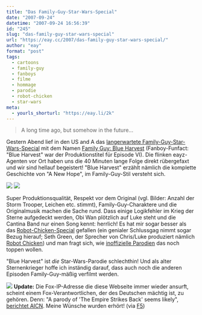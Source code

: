 ```yaml
---
title: "Das Family-Guy-Star-Wars-Special"
date: "2007-09-24"
datetime: "2007-09-24 16:56:39"
id: "245"
slug: "das-family-guy-star-wars-special"
url: "https://eay.cc/2007/das-family-guy-star-wars-special/"
author: "eay"
format: "post"
tags:
  - cartoons
  - family-guy
  - fanboys
  - filme
  - hommage
  - parodie
  - robot-chicken
  - star-wars
meta:
  - yourls_shorturl: "https://eay.li/2k"
---
```


> A long time ago, but somehow in the future...

Gestern Abend lief in den US and A das [langerwartete Family-Guy-Star-Wars-Special](//eay.cc/2007/peter-griffin-ist-han-solo/) mit dem Namen [Family Guy: Blue Harvest](//eay.cc/2007/family-guy-blue-harvest/) (Fanboy-Funfact: "Blue Harvest" war der Produktionstitel für Episode VI). Die flinken eayz-Agenten vor Ort haben uns die 40 Minuten lange Folge direkt rübergefaxt und wir sind hellauf begeistert! "Blue Harvest" erzählt nämlich die komplette Geschichte von "A New Hope", im Family-Guy-Stil versteht sich.

![](/uploads/2007/vader_original.jpg) ![](/uploads/2007/vader_familyguy.jpg)

Super Produktionsqualität, Respekt vor dem Original (vgl. Bilder: Anzahl der Storm Trooper, Leichen etc. stimmt), Family-Guy-Charaktere und die Originalmusik machen die Sache rund. Dass einige Logikfehler im Krieg der Sterne aufgedeckt werden, Obi Wan plötzlich auf Luke steht und die Cantina Band nur einen Song kennt: herrlich! Es hat mir sogar besser als das [Robot-Chicken-Special](//eay.cc/2007/the-force-is-strong-with-this-chicken/) gefallen (ein genialer Schlussgag nimmt sogar Bezug hierauf; Seth Green, der Sprecher von Chris/Luke produziert nämlich [Robot Chicken](http://eay.cc/artikel/robotchicken/)) und man fragt sich, wie [inoffizielle Parodien](//eay.cc/2007/moge-der-saft-mit-dir-sein/) das noch toppen wollen.

"Blue Harvest" ist _die_ Star-Wars-Parodie schlechthin! Und als alter Sternenkrieger hoffe ich inständig darauf, dass auch noch die anderen Episoden Family-Guy-mäßig verfilmt werden.

[![](/uploads/2008/amazon_blueharvest.gif)](http://www.amazon.de/exec/obidos/ASIN/B0012OVDRM/eayznet-21) **Update:** Die Fox-IP-Adresse die diese Webseite immer wieder ansurft, scheint einem Fox-Verantwortlichen, der des Deutschen mächtig ist, zu gehören. Denn: "A parody of 'The Empire Strikes Back' seems likely", [berichtet AICN](http://www.aintitcool.com/node/34165). Meine Wünsche wurden erhört! (via [F5](http://www.fuenf-filmfreunde.de/2007/09/24/family-guy-blue-harvest/))
